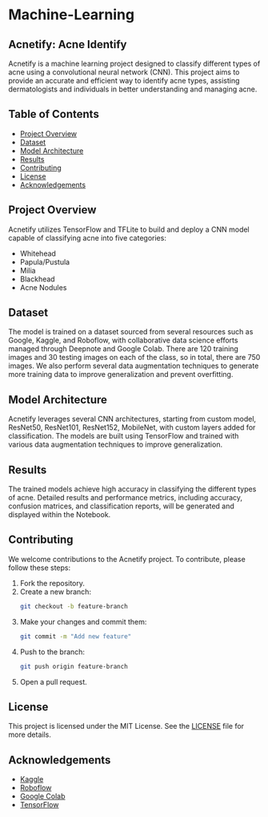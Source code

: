 # Machine-Learning

## Acnetify: Acne Identify
Acnetify is a machine learning project designed to classify different types of acne using a convolutional neural network (CNN). This project aims to provide an accurate and efficient way to identify acne types, assisting dermatologists and individuals in better understanding and managing acne.

## Table of Contents

- [Project Overview](#project-overview)
- [Dataset](#dataset)
- [Model Architecture](#model-architecture)
- [Results](#results)
- [Contributing](#contributing)
- [License](#license)
- [Acknowledgements](#acknowledgements)

## Project Overview

Acnetify utilizes TensorFlow and TFLite to build and deploy a CNN model capable of classifying acne into five categories:
- Whitehead
- Papula/Pustula
- Milia
- Blackhead
- Acne Nodules

## Dataset
The model is trained on a dataset sourced from several resources such as Google, Kaggle, and Roboflow, with collaborative data science efforts managed through Deepnote and Google Colab. There are 120 training images and 30 testing images on each of the class, so in total, there are 750 images. We also perform several data augmentation techniques to generate more training data to improve generalization and prevent overfitting.

## Model Architecture

Acnetify leverages several CNN architectures, starting from custom model, ResNet50, ResNet101, ResNet152, MobileNet, with custom layers added for classification. The models are built using TensorFlow and trained with various data augmentation techniques to improve generalization.


## Results

The trained models achieve high accuracy in classifying the different types of acne. Detailed results and performance metrics, including accuracy, confusion matrices, and classification reports, will be generated and displayed within the Notebook.

## Contributing

We welcome contributions to the Acnetify project. To contribute, please follow these steps:

1. Fork the repository.
2. Create a new branch:
    ```bash
    git checkout -b feature-branch
    ```
3. Make your changes and commit them:
    ```bash
    git commit -m "Add new feature"
    ```
4. Push to the branch:
    ```bash
    git push origin feature-branch
    ```
5. Open a pull request.

## License

This project is licensed under the MIT License. See the [LICENSE](LICENSE) file for more details.

## Acknowledgements

- [Kaggle](https://www.kaggle.com/)
- [Roboflow](https://roboflow.com/)
- [Google Colab](https://colab.research.google.com/)
- [TensorFlow](https://www.tensorflow.org/)
